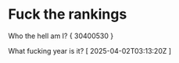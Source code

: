# Fuck the rankings

Who the hell am I?
{ 30400530 }

What fucking year is it?
[ 2025-04-02T03:13:20Z ]
